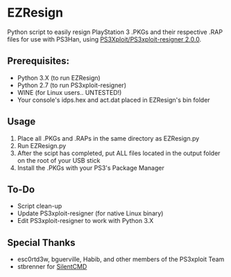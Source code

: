 # EZResign
Python script to easily resign PlayStation 3 .PKGs and their respective .RAP files for use with PS3Han, using [PS3Xploit/PS3xploit-resigner 2.0.0](https://github.com/PS3Xploit/PS3xploit-resigner).

## Prerequisites:
* Python 3.X (to run EZResign)
* Python 2.7 (to run PS3xploit-resigner)
* WINE (for Linux users.. UNTESTED!)
* Your console's idps.hex and act.dat placed in EZResign's bin folder

## Usage
1. Place all .PKGs and .RAPs in the same directory as EZResign.py
2. Run EZResign.py
3. After the scipt has completed, put ALL files located in the output folder on the root of your USB stick
4. Install the .PKGs with your PS3's Package Manager

## To-Do
* Script clean-up
* Update PS3xploit-resigner (for native Linux binary)
* Edit PS3xploit-resigner to work with Python 3.X

## Special Thanks
* esc0rtd3w, bguerville, Habib, and other members of the PS3xploit Team
* stbrenner for [SilentCMD](https://github.com/stbrenner/SilentCMD)
